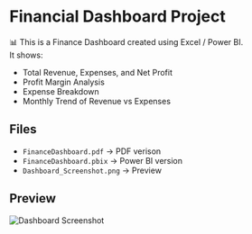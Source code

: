 # Financial Dashboard Project

📊 This is a Finance Dashboard created using Excel / Power BI.  
It shows:  
- Total Revenue, Expenses, and Net Profit  
- Profit Margin Analysis  
- Expense Breakdown  
- Monthly Trend of Revenue vs Expenses  

## Files
- `FinanceDashboard.pdf` → PDF verison
- `FinanceDashboard.pbix` → Power BI version
- `Dashboard_Screenshot.png` → Preview

## Preview
![Dashboard Screenshot](Dashboard_Screenshot.png)
